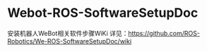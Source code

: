 # Webot-ROS-SoftwareSetupDoc
安装机器人WeBot相关软件步骤WiKi
详见：https://github.com/ROS-Robotics/We-ROS-SoftwareSetupDoc/wiki
